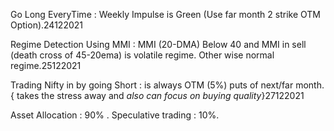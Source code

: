Go Long EveryTime : Weekly Impulse is Green (Use far month 2 strike OTM Option).24122021


Regime Detection Using MMI : MMI (20-DMA) Below 40 and MMI in sell (death cross of 45-20ema) is volatile regime. Other wise normal regime.25122021


Trading Nifty in by going Short : is always OTM (5%) puts of next/far month. { takes the stress away and *also can focus on buying quality*}27122021

Asset Allocation : 90% . Speculative trading : 10%.
